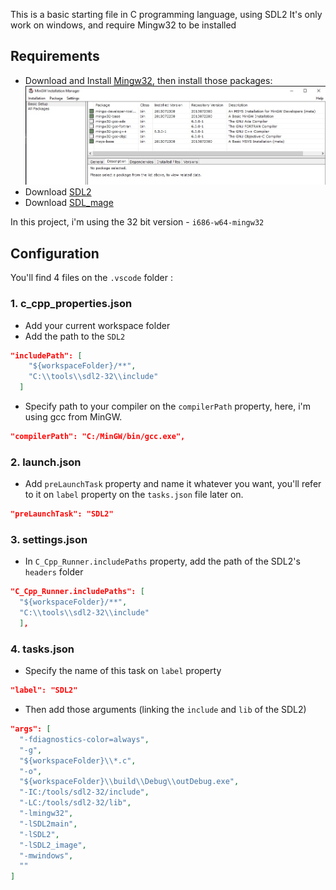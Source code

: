 This is a basic starting file in C programming language, using SDL2
It's only work on windows, and require Mingw32 to be installed

## Requirements

- Download and Install [Mingw32](https://www.mingw-w64.org/downloads/),
  then install those packages:
  ![](./doc/MinGW_packages.jpg)
- Download [SDL2](https://github.com/libsdl-org/SDL/releases)
- Download [SDL_mage](https://github.com/libsdl-org/SDL_image/releases)

In this project, i'm using the 32 bit version - `i686-w64-mingw32`

## Configuration

You'll find 4 files on the `.vscode` folder :

### 1. c_cpp_properties.json

- Add your current workspace folder
- Add the path to the `SDL2`

```json
"includePath": [
    "${workspaceFolder}/**",
    "C:\\tools\\sdl2-32\\include"
  ]
```

- Specify path to your compiler on the `compilerPath` property,
  here, i'm using gcc from MinGW.

```json
"compilerPath": "C:/MinGW/bin/gcc.exe",
```

### 2. launch.json

- Add `preLaunchTask` property and name it whatever you want,
  you'll refer to it on `label` property on the `tasks.json` file later on.

```json
"preLaunchTask": "SDL2"
```

### 3. settings.json

- In `C_Cpp_Runner.includePaths` property, add the path of the SDL2's `headers` folder

```json
"C_Cpp_Runner.includePaths": [
  "${workspaceFolder}/**",
  "C:\\tools\\sdl2-32\\include"
  ],
```

### 4. tasks.json

- Specify the name of this task on `label` property

```json
"label": "SDL2"
```

- Then add those arguments (linking the `include` and `lib` of the SDL2)

```json
"args": [
  "-fdiagnostics-color=always",
  "-g",
  "${workspaceFolder}\\*.c",
  "-o",
  "${workspaceFolder}\\build\\Debug\\outDebug.exe",
  "-IC:/tools/sdl2-32/include",
  "-LC:/tools/sdl2-32/lib",
  "-lmingw32",
  "-lSDL2main",
  "-lSDL2",
  "-lSDL2_image",
  "-mwindows",
  ""
]
```
